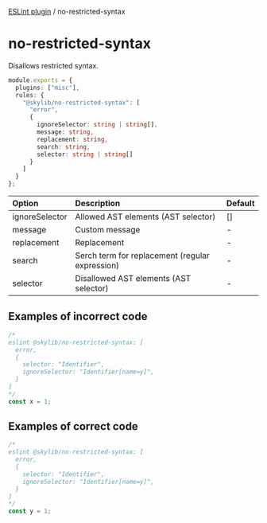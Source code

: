 [ESLint plugin](https://ilyub.github.io/eslint-plugin/) / no-restricted-syntax

# no-restricted-syntax

Disallows restricted syntax.

```ts
module.exports = {
  plugins: ["misc"],
  rules: {
    "@skylib/no-restricted-syntax": [
      "error",
      {
        ignoreSelector: string | string[],
        message: string,
        replacement: string,
        search: string,
        selector: string | string[]
      }
    ]
  }
};
```

| Option | Description | Default |
| :----- | :----- | :----- |
| ignoreSelector | Allowed AST elements (AST selector) | []|
| message | Custom message | -|
| replacement | Replacement | -|
| search | Serch term for replacement (regular expression) | -|
| selector | Disallowed AST elements (AST selector) | -|

## Examples of incorrect code

```ts
/*
eslint @skylib/no-restricted-syntax: [
  error,
  {
    selector: "Identifier",
    ignoreSelector: "Identifier[name=y]",
  }
]
*/
const x = 1;
```

## Examples of correct code

```ts
/*
eslint @skylib/no-restricted-syntax: [
  error,
  {
    selector: "Identifier",
    ignoreSelector: "Identifier[name=y]",
  }
]
*/
const y = 1;
```